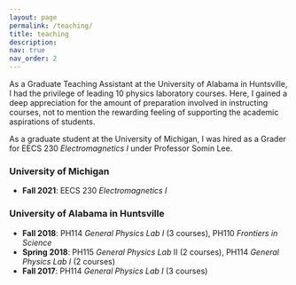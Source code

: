 ```yaml
---
layout: page
permalink: /teaching/
title: teaching
description:
nav: true
nav_order: 2
---
```


<!-- For now, this page is assumed to be a static description of your courses. You can convert it to a collection similar to `_projects/` so that you can have a dedicated page for each course.

Organize your courses by years, topics, or universities, however you like! -->

As a Graduate Teaching Assistant at the University of Alabama in Huntsville, I had the privilege of leading 10 physics laboratory courses. Here, I gained a deep appreciation for the amount of
preparation involved in instructing courses, not to mention the rewarding feeling of supporting the academic aspirations of students.

As a graduate student at the University of Michigan, I was hired as a Grader for EECS 230 *Electromagnetics I* under Professor Somin Lee.

### **University of Michigan**

- **Fall 2021**: EECS 230 *Electromagnetics I*

### **University of Alabama in Huntsville**

- **Fall 2018**: PH114 *General Physics Lab I* (3 courses), PH110 *Frontiers in Science*
- **Spring 2018**: PH115 *General Physics Lab* II (2 courses), PH114 *General Physics Lab I* (2 courses)
- **Fall 2017**: PH114 *General Physics Lab I* (3 courses)
